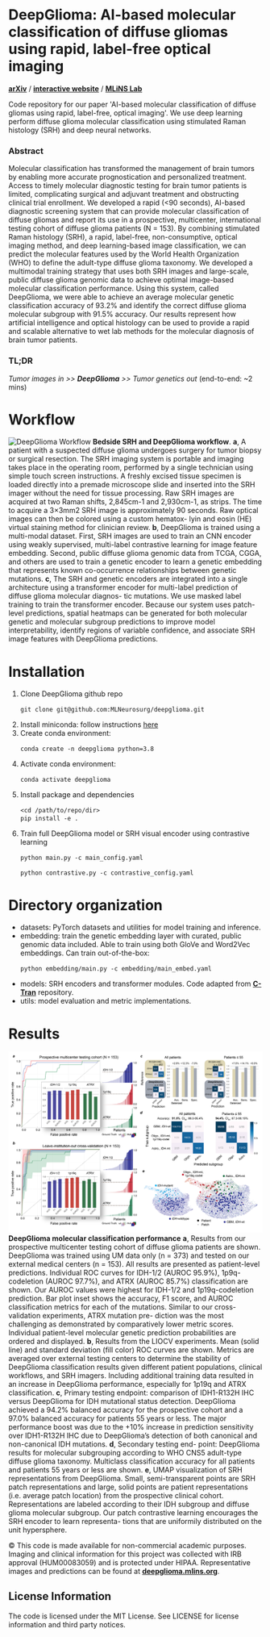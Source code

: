 # DeepGlioma: AI-based molecular classification of diffuse gliomas using rapid, label-free optical imaging

[**arXiv**](https://arxiv.org/abs/2206.08439) / [**interactive website**](https://deepglioma.mlins.org) / [**MLiNS Lab**](https://mlins.org)

Code repository for our paper 'AI-based molecular classification of diffuse gliomas using rapid, label-free, optical imaging'. We use deep learning perform diffuse glioma molecular classification using stimulated Raman histology (SRH) and deep neural networks. 


### Abstract
Molecular classification has transformed the management of brain tumors by enabling more accurate prognostication and personalized treatment. Access to timely molecular diagnostic testing for brain tumor patients is limited, complicating surgical and adjuvant treatment and obstructing clinical trial enrollment. We developed a rapid (<90 seconds), AI-based diagnostic screening system that can provide molecular classification of diffuse gliomas and report its use in a prospective, multicenter, international testing cohort of diffuse glioma patients (N = 153). By combining stimulated Raman histology (SRH), a rapid, label-free, non-consumptive, optical imaging method, and deep learning-based image classification, we can predict the molecular features used by the World Health Organization (WHO) to define the adult-type diffuse glioma taxonomy. We developed a multimodal training strategy that uses both SRH images and large-scale, public diffuse glioma genomic data to achieve optimal image-based molecular classification performance. Using this system, called DeepGlioma, we were able to achieve an average molecular genetic classification accuracy of 93.2% and identify the correct diffuse glioma molecular subgroup with 91.5% accuracy. Our results represent how artificial intelligence and optical histology can be used to provide a rapid and scalable alternative to wet lab methods for the molecular diagnosis of brain tumor patients.

### TL;DR
*Tumor images in >> **DeepGlioma** >> Tumor genetics out* (end-to-end: ~2 mins)


# Workflow
![DeepGlioma Workflow](/figures/Figure_1_workflow-01.png)
**Bedside SRH and DeepGlioma workflow**. **a**, A patient with a suspected diffuse
glioma undergoes surgery for tumor biopsy or surgical resection. The SRH imaging system
is portable and imaging takes place in the operating room, performed by a single technician
using simple touch screen instructions. A freshly excised tissue specimen is loaded directly
into a premade microscope slide and inserted into the SRH imager without the need for
tissue processing. Raw SRH images are acquired at two Raman
shifts, 2,845cm-1 and 2,930cm-1, as strips. The time to acquire a 3×3mm2 SRH image is
approximately 90 seconds. Raw optical images can then be colored using a custom hematox-
lyin and eosin (HE) virtual staining method for clinician review. **b**, DeepGlioma is trained
using a multi-modal dataset. First, SRH images are used to train an CNN encoder using
weakly supervised, multi-label contrastive learning for image feature embedding. Second, public diffuse glioma genomic data from TCGA, CGGA, and others are used to train a genetic encoder to learn a genetic embedding
that represents known co-occurrence relationships between genetic mutations. **c**, The SRH and genetic encoders are integrated into a single architecture
using a transformer encoder for multi-label prediction of diffuse glioma molecular diagnos-
tic mutations. We use masked label training to train the transformer encoder. Because our system uses patch-level predictions, spatial heatmaps can be generated for both molecular genetic and molecular subgroup predictions to improve model
interpretability, identify regions of variable confidence, and associate SRH image features
with DeepGlioma predictions. 

# Installation

1. Clone DeepGlioma github repo
    ```console
    git clone git@github.com:MLNeurosurg/deepglioma.git
    ```
2. Install miniconda: follow instructions
    [here](https://docs.conda.io/en/latest/miniconda.html)
3. Create conda environment:  
    ```console
    conda create -n deepglioma python=3.8
    ```
4. Activate conda environment:  
    ```console
    conda activate deepglioma
    ```
5. Install package and dependencies  
    ```console
    <cd /path/to/repo/dir>
    pip install -e .
    ```
6. Train full DeepGlioma model or SRH visual encoder using contrastive learning
    ```console
    python main.py -c main_config.yaml
    ```
    ```console
    python contrastive.py -c contrastive_config.yaml
    ```

# Directory organization
- datasets: PyTorch datasets and utilities for model training and inference.
- embedding: train the genetic embedding layer with curated, public genomic data included. Able to train using both GloVe and Word2Vec embeddings. Can train out-of-the-box:
    ```console
    python embedding/main.py -c embedding/main_embed.yaml
    ```
- models: SRH encoders and transformer modules. Code adapted from [**C-Tran**](https://github.com/QData/C-Tran) repository.
- utils: model evaluation and metric implementations.



# Results
![DeepGlioma Workflow](/figures/Figure_2_results-01.png)
**DeepGlioma molecular classification performance**  **a**, Results from our
prospective multicenter testing cohort of diffuse glioma patients are shown. DeepGlioma
was trained using UM data only (n = 373) and tested on our external medical centers (n
= 153). All results are presented as patient-level predictions. Individual ROC curves for
IDH-1/2 (AUROC 95.9%), 1p9q-codeletion (AUROC 97.7%), and ATRX (AUROC 85.7%)
classification are shown. Our AUROC values were highest for IDH-1/2 and 1p19q-codeletion
prediction. Bar plot inset shows the accuracy, F1 score, and AUROC classification metrics
for each of the mutations. Similar to our cross-validation experiments, ATRX mutation pre-
diction was the most challenging as demonstrated by comparatively lower metric scores.
Individual patient-level molecular genetic prediction probabilities are ordered and displayed.
**b**, Results from the LIOCV experiments. Mean (solid line) and standard deviation (fill color)
ROC curves are shown. Metrics are averaged over external testing centers to determine
the stability of DeepGlioma classification results given different patient populations, clinical
workflows, and SRH imagers. Including additional training data resulted in an increase in
DeepGlioma performance, especially for 1p19q and ATRX classification. **c**, Primary testing
endpoint: comparison of IDH1-R132H IHC versus DeepGlioma for IDH mutational status
detection. DeepGlioma achieved a 94.2% balanced accuracy for the prospective cohort and a
97.0% balanced accuracy for patients 55 years or less. The major performance boost was due
to the +10% increase in prediction sensitivity over IDH1-R132H IHC due to DeepGlioma’s
detection of both canonical and non-canonical IDH mutations. **d**, Secondary testing end-
point: DeepGlioma results for molecular subgrouping according to WHO CNS5 adult-type
diffuse glioma taxonomy. Multiclass classification accuracy for all patients and patients 55
years or less are shown. **e**, UMAP visualization of SRH representations from DeepGlioma.
Small, semi-transparent points are SRH patch representations and large, solid points are
patient representations (i.e. average patch location) from the prospective clinical cohort.
Representations are labeled according to their IDH subgroup and diffuse glioma molecular
subgroup. Our patch contrastive learning encourages the SRH encoder to learn representa-
tions that are uniformily distributed on the unit hypersphere.


© This code is made available for non-commercial academic purposes. Imaging and clinical information for this project was collected with IRB approval (HUM00083059) and is protected under HIPAA. Representative images and predictions can be found at [**deepglioma.mlins.org**](https://deepglioma.mlins.org).


## License Information
The code is licensed under the MIT License.
See LICENSE for license information and third party notices.